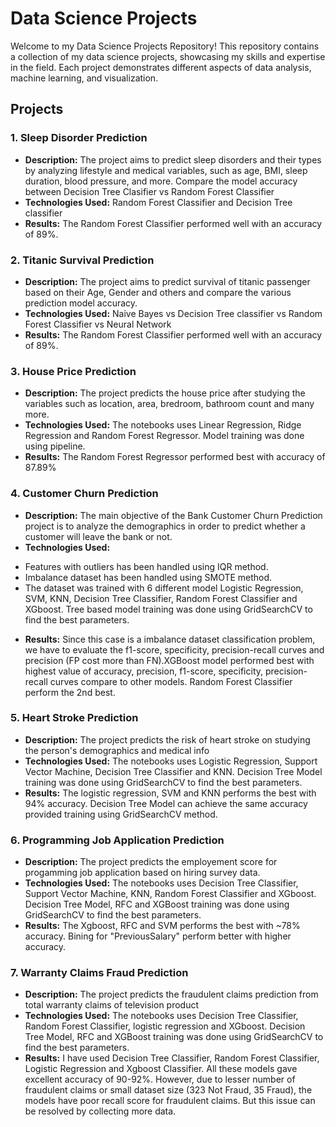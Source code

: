 # Data Science Projects

Welcome to my Data Science Projects Repository! This repository contains a collection of my data science projects, showcasing my skills and expertise in the field. Each project demonstrates different aspects of data analysis, machine learning, and visualization.

## Projects

### 1. Sleep Disorder Prediction

- **Description:** The project aims to predict sleep disorders and their types by analyzing lifestyle and medical variables, such as age, BMI, sleep duration, blood pressure, and more. Compare the model accuracy between Decision Tree Clasifier vs Random Forest Classifier
- **Technologies Used:** Random Forest Classifier and Decision Tree classifier
- **Results:** The Random Forest Classifier performed well with an accuracy of 89%.

### 2. Titanic Survival Prediction

- **Description:** The project aims to predict survival of titanic passenger based on their Age, Gender and others and compare the various prediction model accuracy.
- **Technologies Used:** Naive Bayes vs Decision Tree classifier vs Random Forest Classifier vs Neural Network
- **Results:** The Random Forest Classifier performed well with an accuracy of 89%.

### 3. House Price Prediction

- **Description:** The project predicts the house price after studying the variables such as location, area, bredroom, bathroom count and many more.
- **Technologies Used:** The notebooks uses Linear Regression, Ridge Regression and Random Forest Regressor. Model training was done using pipeline.
- **Results:** The Random Forest Regressor performed best with accuracy of 87.89%

### 4. Customer Churn Prediction

- **Description:** The main objective of the Bank Customer Churn Prediction project is to analyze the demographics in order to predict whether a customer will leave the bank or not.
- **Technologies Used:**

* Features with outliers has been handled using IQR method.
* Imbalance dataset has been handled using SMOTE method.
* The dataset was trained with 6 different model Logistic Regression, SVM, KNN, Decision Tree Classifier, Random Forest Classifier and XGboost. Tree based model training was done using GridSearchCV to find the best parameters.

- **Results:** Since this case is a imbalance dataset classification problem, we have to evaluate the f1-score, specificity, precision-recall curves and precision (FP cost more than FN).XGBoost model performed best with highest value of accuracy, precision, f1-score, specificity, precision-recall curves compare to other models. Random Forest Classifier perform the 2nd best.

### 5. Heart Stroke Prediction

- **Description:** The project predicts the risk of heart stroke on studying the person's demographics and medical info
- **Technologies Used:** The notebooks uses Logistic Regression, Support Vector Machine, Decision Tree Classifier and KNN. Decision Tree Model training was done using GridSearchCV to find the best parameters.
- **Results:** The logistic regression, SVM and KNN performs the best with 94% accuracy. Decision Tree Model can achieve the same accuracy provided training using GridSearchCV method.

### 6. Programming Job Application Prediction

- **Description:** The project predicts the employement score for progamming job application based on hiring survey data.
- **Technologies Used:** The notebooks uses Decision Tree Classifier, Support Vector Machine, KNN, Random Forest Classifier and XGboost. Decision Tree Model, RFC and XGBoost training was done using GridSearchCV to find the best parameters.
- **Results:** The Xgboost, RFC and SVM performs the best with ~78% accuracy. Bining for "PreviousSalary" perform better with higher accuracy.

### 7. Warranty Claims Fraud Prediction

- **Description:** The project predicts the fraudulent claims prediction from total warranty claims of television product
- **Technologies Used:** The notebooks uses Decision Tree Classifier, Random Forest Classifier, logistic regression and XGboost. Decision Tree Model, RFC and XGBoost training was done using GridSearchCV to find the best parameters.
- **Results:** I have used Decision Tree Classifier, Random Forest Classifier, Logistic Regression and Xgboost Classifier. All these models gave excellent accuracy of 90-92%. However, due to lesser number of fraudulent claims or small dataset size (323 Not Fraud, 35 Fraud), the models have poor recall score for fraudulent claims. But this issue can be resolved by collecting more data.
